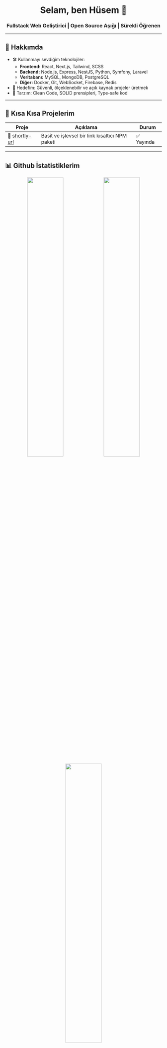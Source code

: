 <h1 align="center">Selam, ben Hüsem 👋</h1>
<h3 align="center">Fullstack Web Geliştirici | Open Source Aşığı | Sürekli Öğrenen</h3>

---

## 🧠 Hakkımda

- 🛠️ Kullanmayı sevdiğim teknolojiler:
  - **Frontend:** React, Next.js, Tailwind, SCSS
  - **Backend:** Node.js, Express, NestJS, Python, Symfony, Laravel
  - **Veritabanı:** MySQL, MongoDB, PostgreSQL
  - **Diğer:** Docker, Git, WebSocket, Firebase, Redis
- 🎯 Hedefim: Güvenli, ölçeklenebilir ve açık kaynak projeler üretmek
- 🧪 Tarzım: Clean Code, SOLID prensipleri, Type-safe kod

---

## 🚀 Kısa Kısa Projelerim

| Proje | Açıklama | Durum |
|-------|----------|--------|
| 🔗 [shortly-url](https://www.npmjs.com/package/shortly-url) | Basit ve işlevsel bir link kısaltıcı NPM paketi | ✅ Yayında |
---

## 📊 Github İstatistiklerim

<p align="center">
  <img src="https://github-readme-stats.vercel.app/api?username=HesapAdin&show_icons=true&theme=radical" width="48%" />
  <img src="https://github-readme-streak-stats.herokuapp.com/?user=HesapAdin&theme=radical" width="48%" />
</p>

<p align="center">
  <img src="https://github-readme-stats.vercel.app/api/top-langs/?username=HesapAdin&layout=compact&theme=radical" width="48%" />
</p>

---

## 📫 Bana Ulaş

- 🌐 Web: [fuzzer.dev (yakında)](https://fuzzer.dev)
- 📦 NPM: [npmjs.com/~fuzzer](https://www.npmjs.com/~ifuzzer)

---

## 🧡 Açık Kaynağa Katkı

> Açık kaynak benim için sadece kod paylaşmak değil, öğrenmek ve öğretmek demek. Eğer bir projeye katkı sağlamak istersen, repo'larıma göz atabilir veya PR gönderebilirsin!

---

## 💡 İlginç Bilgiler

- 🎮 Valorant oyuncusuyum, rekabetçiyim 💥  
- 🧩 Kod yazarken lo-fi ya da video game müzikleri dinlemeyi severim  
- 🎯 En sevdiğim yazılım prensibi: **"Karmaşık problemleri basit parçalara bölmek."**


